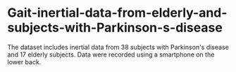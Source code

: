 # Gait-inertial-data-from-elderly-and-subjects-with-Parkinson-s-disease
The dataset includes inertial data from 38 subjects with Parkinson's disease and 17 elderly subjects. Data were recorded using a smartphone on the lower back.
